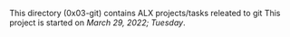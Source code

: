 This directory (0x03-git) contains ALX projects/tasks releated to git
This project is started on *March 29, 2022; Tuesday*.